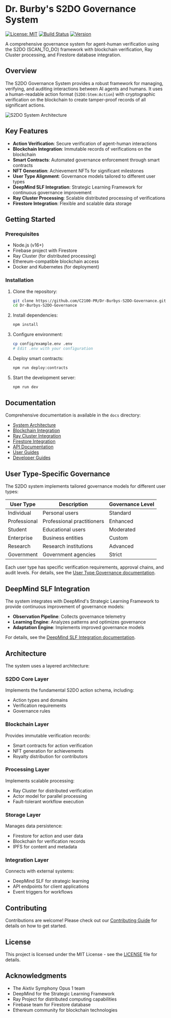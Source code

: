 # Dr. Burby's S2DO Governance System

[![License: MIT](https://img.shields.io/badge/License-MIT-blue.svg)](https://opensource.org/licenses/MIT)
[![Build Status](https://img.shields.io/github/workflow/status/C2100-PR/Dr-Burbys-S2DO-Governance/CI)](https://github.com/C2100-PR/Dr-Burbys-S2DO-Governance/actions)
[![Version](https://img.shields.io/badge/version-1.0.0-green)](https://github.com/C2100-PR/Dr-Burbys-S2DO-Governance)

A comprehensive governance system for agent-human verification using the S2DO (SCAN_TO_DO) framework with blockchain verification, Ray Cluster processing, and Firestore database integration.

## Overview

The S2DO Governance System provides a robust framework for managing, verifying, and auditing interactions between AI agents and humans. It uses a human-readable action format (`S2DO:Stem:Action`) with cryptographic verification on the blockchain to create tamper-proof records of all significant actions.

![S2DO System Architecture](docs/architecture/diagrams/system-overview.png)

## Key Features

- **Action Verification**: Secure verification of agent-human interactions
- **Blockchain Integration**: Immutable records of verifications on the blockchain
- **Smart Contracts**: Automated governance enforcement through smart contracts
- **NFT Generation**: Achievement NFTs for significant milestones
- **User Type Alignment**: Governance models tailored to different user types
- **DeepMind SLF Integration**: Strategic Learning Framework for continuous governance improvement
- **Ray Cluster Processing**: Scalable distributed processing of verifications
- **Firestore Integration**: Flexible and scalable data storage

## Getting Started

### Prerequisites

- Node.js (v16+)
- Firebase project with Firestore
- Ray Cluster (for distributed processing)
- Ethereum-compatible blockchain access
- Docker and Kubernetes (for deployment)

### Installation

1. Clone the repository:
   ```bash
   git clone https://github.com/C2100-PR/Dr-Burbys-S2DO-Governance.git
   cd Dr-Burbys-S2DO-Governance
   ```

2. Install dependencies:
   ```bash
   npm install
   ```

3. Configure environment:
   ```bash
   cp config/example.env .env
   # Edit .env with your configuration
   ```

4. Deploy smart contracts:
   ```bash
   npm run deploy:contracts
   ```

5. Start the development server:
   ```bash
   npm run dev
   ```

## Documentation

Comprehensive documentation is available in the `docs` directory:

- [System Architecture](docs/architecture/overview.md)
- [Blockchain Integration](docs/architecture/blockchain-integration.md)
- [Ray Cluster Integration](docs/architecture/ray-cluster-integration.md)
- [Firestore Integration](docs/architecture/firestore-integration.md)
- [API Documentation](docs/api/core-api.md)
- [User Guides](docs/user-guides/getting-started.md)
- [Developer Guides](docs/developer-guides/setup.md)

## User Type-Specific Governance

The S2DO system implements tailored governance models for different user types:

| User Type | Description | Governance Level |
|-----------|-------------|-----------------|
| Individual | Personal users | Standard |
| Professional | Professional practitioners | Enhanced |
| Student | Educational users | Moderated |
| Enterprise | Business entities | Custom |
| Research | Research institutions | Advanced |
| Government | Government agencies | Strict |

Each user type has specific verification requirements, approval chains, and audit levels. For details, see the [User Type Governance documentation](docs/governance-models/individual.md).

## DeepMind SLF Integration

The system integrates with DeepMind's Strategic Learning Framework to provide continuous improvement of governance models:

- **Observation Pipeline**: Collects governance telemetry
- **Learning Engine**: Analyzes patterns and optimizes governance
- **Adaptation Engine**: Implements improved governance models

For details, see the [DeepMind SLF Integration documentation](docs/integration-guides/deepmind-slf-integration.md).

## Architecture

The system uses a layered architecture:

### S2DO Core Layer

Implements the fundamental S2DO action schema, including:
- Action types and domains
- Verification requirements
- Governance rules

### Blockchain Layer

Provides immutable verification records:
- Smart contracts for action verification
- NFT generation for achievements
- Royalty distribution for contributors

### Processing Layer

Implements scalable processing:
- Ray Cluster for distributed verification
- Actor model for parallel processing
- Fault-tolerant workflow execution

### Storage Layer

Manages data persistence:
- Firestore for action and user data
- Blockchain for verification records
- IPFS for content and metadata

### Integration Layer

Connects with external systems:
- DeepMind SLF for strategic learning
- API endpoints for client applications
- Event triggers for workflows

## Contributing

Contributions are welcome! Please check out our [Contributing Guide](CONTRIBUTING.md) for details on how to get started.

## License

This project is licensed under the MIT License - see the [LICENSE](LICENSE) file for details.

## Acknowledgments

- The Aixtiv Symphony Opus 1 team
- DeepMind for the Strategic Learning Framework
- Ray Project for distributed computing capabilities
- Firebase team for Firestore database
- Ethereum community for blockchain technologies

